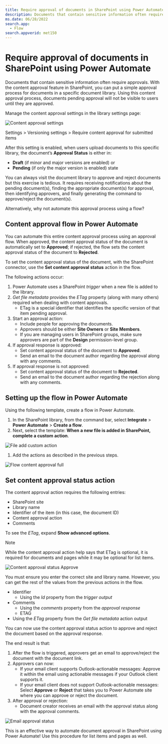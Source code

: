 ```yaml
---
title: Require approval of documents in SharePoint using Power Automate
description: Documents that contain sensitive information often require approvals. With the content approval feature in SharePoint, you can put a simple approval process for documents in a specific document library. Using this content approval process, documents pending approval will not be visible to users until they are approved.
ms.date: 06/28/2022
search.app:
  - Flow
search.appverid: met150
---
```


# Require approval of documents in SharePoint using Power Automate

Documents that contain sensitive information often require approvals. With the content approval feature in SharePoint, you can put a simple approval process for documents in a specific document library. Using this content approval process, documents pending approval will not be visible to users until they are approved.

Manage the content approval settings in the library settings page:

![Content approval settings](../../../images/setup-content-approval-settings.png)

Settings > Versioning settings > Require content approval for submitted items

After this setting is enabled, when users upload documents to this specific library, the document’s **Approval Status** is either in:

- **Draft** (if minor and major versions are enabled) or
- **Pending** (if only the major version is enabled) state

You can always visit the document library to approve and reject documents but this exercise is tedious. It requires receiving notifications about the pending document(s), finding the appropriate document(s) for approval, then identifying approvers, and finally generating the command to approve/reject the document(s).

Alternatively, why not automate this approval process using a flow?

## Content approval flow in Power Automate

You can automate this entire content approval process using an approval flow. When approved, the content approval status of the document is automatically set to **Approved**; if rejected, the flow sets the content approval status of the document to **Rejected**.

To set the content approval status of the document, with the SharePoint connector, use the **Set content approval status** action in the flow.

The following actions occur:

1. Power Automate uses a SharePoint *trigger* when a new file is added to the library.
1. *Get file metadata* provides the *ETag* property (along with many others) required when dealing with content approvals.
    - ETag is a special identifier that identifies the specific version of that item pending approval.
1. Start an approval action:
    - Include people for approving the documents.
    - Approvers should be either **Site Owners** or **Site Members**.
    - If you are managing users in SharePoint groups, make sure approvers are part of the **Design** permission-level group.
1. If approval response is approved:
    - Set content approval status of the document to **Approved**.
    - Send an email to the document author regarding the approval along with any comments.
1. If approval response is not approved:
    - Set content approval status of the document to **Rejected**.
    - Send an email to the document author regarding the rejection along with any comments.

## Setting up the flow in Power Automate

Using the following template, create a flow in Power Automate.

1. In the SharePoint library, from the command bar, select **Integrate** > **Power Automate** > **Create a flow**.
1. Next, select the template: **When a new file is added in SharePoint, complete a custom action**.

![File add custom action](../../../images/create-flow-template-file-added.png)

1. Add the actions as described in the previous steps.

![Flow content approval full](../../../images/flow-content-approval-full.png)

## Set content approval status action

The content approval action requires the following entries:

- SharePoint site
- Library name
- Identifier of the item (in this case, the document ID)
- Content approval action
- Comments

To see the *ETag*, expand **Show advanced options**.

> [!NOTE]
> While the content approval action help says that ETag is optional, it is required for documents and pages while it may be optional for list items.

![Content approval status Approve](../../../images/action-content-approval-status.png)

You must ensure you enter the correct site and library name. However, you can get the rest of the values from the previous actions in the flow.

- Identifier
    - Using the *Id* property from the *trigger output*
- Comments
    - Using the *comments* property from the *approval response*
    - ETAG
- Using the *ETag* property from the *Get file metadata* action output

You can now use the content approval status action to approve and reject the document based on the approval response.

The end result is that:

1. After the flow is triggered, approvers get an email to approve/reject the document with the document link.
1. Approvers can now:
    - If your email client supports Outlook-actionable messages: Approve it within the email using actionable messages if your Outlook client supports it.
    - If your email client does not support Outlook-actionable messages: Select **Approve** or **Reject** that takes you to Power Automate site where you can approve or reject the document.
1. After approval or rejection:
    - Document creator receives an email with the approval status along with the approval comments.

![Email approval status](../../../images/output-content-approval-status.png)

This is an effective way to automate document approval in SharePoint using Power Automate! Use this procedure for list items and pages as well.
